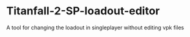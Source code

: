 # Titanfall-2-SP-loadout-editor

A tool for changing the loadout in singleplayer without editing vpk files